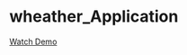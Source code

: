 # wheather_Application
[Watch Demo](https://github.com/Sayedmoanis/wheather_Application/releases/download/v1.0.0/WhatsApp.Video.2025-10-02.at.7.55.10.PM.mp4)


